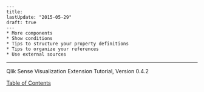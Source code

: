 # 

	---
	title:
	lastUpdate: "2015-05-29"
	draft: true
	---
	* More components
	* Show conditions
	* Tips to structure your property definitions
	* Tips to organize your references
	* Use external sources

---
Qlik Sense Visualization Extension Tutorial, Version 0.4.2<br/>


[Table of Contents](00-TOC.md)